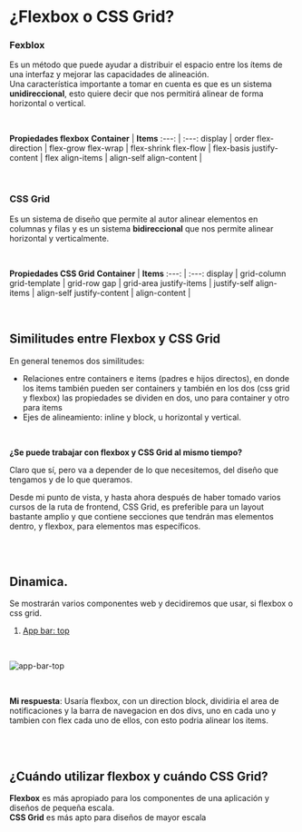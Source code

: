 # ¿Flexbox o CSS Grid?

### Fexblox
Es un método que puede ayudar a distribuir el espacio entre los ítems de una interfaz y mejorar las capacidades de alineación.  
Una característica importante a tomar en cuenta es que es un sistema **unidireccional**, esto quiere decir que nos permitirá alinear de forma horizontal o vertical.

<br>

**Propiedades flexbox**
**Container** | **Items**
:---: | :---:
display | order
flex-direction | flex-grow
flex-wrap | flex-shrink
flex-flow | flex-basis
justify-content | flex
align-items | align-self
align-content |

<br>

### CSS Grid
Es un sistema de diseño que permite al autor alinear elementos en columnas y filas y es un sistema **bidireccional** que nos permite alinear horizontal y verticalmente.

<br>

**Propiedades CSS Grid**
**Container** | **Items**
:---: | :---: 
display | grid-column
grid-template | grid-row
gap | grid-area
justify-items | justify-self
align-items | align-self
justify-content | 
align-content |

<br>

## Similitudes entre Flexbox y CSS Grid

En general tenemos dos similitudes:

- Relaciones entre containers e items (padres e hijos directos), en donde los items también pueden ser containers y también en los dos (css grid y flexbox) las propiedades se dividen en dos, uno para container y otro para items
- Ejes de alineamiento: inline y block, u horizontal y vertical.

<br>

**¿Se puede trabajar con flexbox y CSS Grid al mismo tiempo?**

Claro que sí, pero va a depender de lo que necesitemos, del diseño que tengamos y de lo que queramos.

Desde mi punto de vista, y hasta ahora después de haber tomado varios cursos de la ruta de frontend, CSS Grid, es preferible para un layout bastante amplio y que contiene secciones que tendrán mas elementos dentro, y flexbox, para elementos mas específicos.

<br>
<br>

## Dinamica.

Se mostrarán varios componentes web y decidiremos que usar, si flexbox o css grid.

1. [App bar: top](https://material.io/compnents)

<br>

![app-bar-top](./assets/images/app-bar-top.png)

<br>

**Mi respuesta**: Usaría flexbox, con un direction block, dividiria el area de notificaciones y la barra de navegacion en dos divs, uno en cada uno y tambien con flex cada uno de ellos, con esto podria alinear los items.

<br>
<br>

## ¿Cuándo utilizar flexbox y cuándo CSS Grid?

**Flexbox** es más apropiado para los componentes de una aplicación y diseños de pequeña escala.  
**CSS Grid** es más apto para diseños de mayor escala